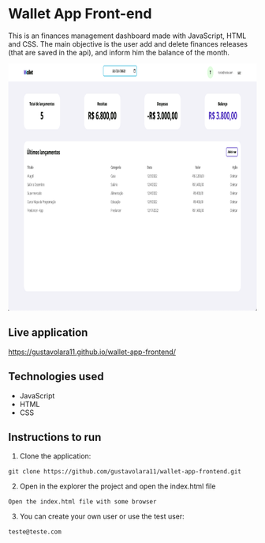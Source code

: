 # Wallet App Front-end

This is an finances management dashboard made with JavaScript, HTML and CSS.
The main objective is the user add and delete finances releases (that are saved in the api), and inform him the balance of the month.

<img alt="wallet-app-sample-image" src="src/img/sample.png" height="500">

## Live application

https://gustavolara11.github.io/wallet-app-frontend/

## Technologies used

- JavaScript
- HTML
- CSS

## Instructions to run

1. Clone the application:

```
git clone https://github.com/gustavolara11/wallet-app-frontend.git
```

2. Open in the explorer the project and open the index.html file

```
Open the index.html file with some browser
```

3. You can create your own user or use the test user:

```
teste@teste.com
```
